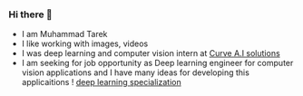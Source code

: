 ### Hi there 👋
- I am Muhammad Tarek
- I like working with images, videos 
- I was deep learning and computer vision intern at [Curve A.I solutions](https://curveaisolutions.com/)
- I am seeking for job opportunity as Deep learning engineer for computer vision applications and I have many ideas for developing this applicaitions
! [deep learning specialization](https://www.credly.com/badges/ad346571-d656-440f-908c-57d0c60f28c8/public_url)
